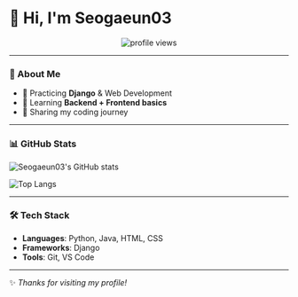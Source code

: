 # 👋 Hi, I'm Seogaeun03  

<p align="center">
  <img src="https://komarev.com/ghpvc/?username=Seogaeun03&label=Profile%20views&color=0e75b6&style=flat" alt="profile views" />
</p>

---

### 🚀 About Me
- 🔭 Practicing **Django** & Web Development  
- 🌱 Learning **Backend + Frontend basics**  
- 📖 Sharing my coding journey  

---

### 📊 GitHub Stats
![Seogaeun03's GitHub stats](https://github-readme-stats.vercel.app/api?username=Seogaeun03&show_icons=true&theme=radical)

![Top Langs](https://github-readme-stats.vercel.app/api/top-langs/?username=Seogaeun03&layout=compact&theme=radical)

---

### 🛠 Tech Stack
- **Languages**: Python, Java, HTML, CSS  
- **Frameworks**: Django  
- **Tools**: Git, VS Code  

---

✨ _Thanks for visiting my profile!_  
